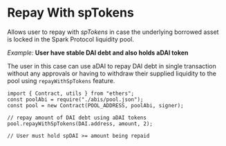 # Repay With spTokens

Allows user to repay with _spTokens_ in case the underlying borrowed asset is locked in the Spark Protocol liquidity pool.

_Example:_ **User have stable DAI debt and also holds aDAI token**

The user in this case can use aDAI to repay DAI debt in single transaction without any approvals or having to withdraw their supplied liquidity to the pool using `repayWithSpTokens` feature.

```tsx
import { Contract, utils } from "ethers";
const poolAbi = require("./abis/pool.json");
const pool = new Contract(POOL_ADDRESS, poolAbi, signer);

// repay amount of DAI debt using aDAI tokens
pool.repayWithSpTokens(DAI.address, amount, 2);

// User must hold spDAI >= amount being repaid
```
